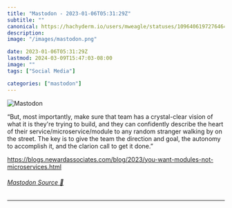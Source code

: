 ```yaml
---
title: "Mastodon - 2023-01-06T05:31:29Z"
subtitle: ""
canonical: https://hachyderm.io/users/mweagle/statuses/109640619727646422
description:
image: "/images/mastodon.png"

date: 2023-01-06T05:31:29Z
lastmod: 2024-03-09T15:47:03-08:00
image: ""
tags: ["Social Media"]

categories: ["mastodon"]
---
```

![Mastodon](/images/mastodon.png)

<p>“But, most importantly, make sure that team has a crystal-clear vision of what it is they&#39;re trying to build, and they can confidently describe the heart of their service/microservice/module to any random stranger walking by on the street. The key is to give the team the direction and goal, the autonomy to accomplish it, and the clarion call to get it done.”</p><p><a href="https://blogs.newardassociates.com/blog/2023/you-want-modules-not-microservices.html" target="_blank" rel="nofollow noopener noreferrer" translate="no"><span class="invisible">https://</span><span class="ellipsis">blogs.newardassociates.com/blo</span><span class="invisible">g/2023/you-want-modules-not-microservices.html</span></a></p>


###### [Mastodon Source 🐘](https://hachyderm.io/@mweagle/109640619727646422)

___
